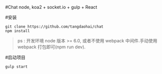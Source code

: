#Chat
node, koa2 + socket.io + gulp + React

#安装

    git clone https://github.com/tangdaohai/chat
    npm install

>ps : 开发环境 node 版本 >= 6.0, 或者不使用 webpack 中间件.手动使用 webpack 打包即可(npm run dev).

#启动项目

    gulp start

